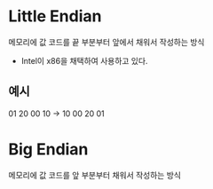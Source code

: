 # Little Endian
메모리에 값 코드를 끝 부분부터 앞에서 채워서 작성하는 방식
- Intel이 x86을 채택하여 사용하고 있다.
## 예시
01 20 00 10 -> 10 00 20 01
# Big Endian
메모리에 값 코드를 앞 부분부터 채워서 작성하는 방식
